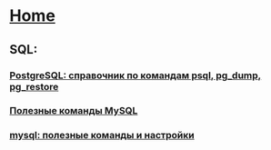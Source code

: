 # [Home](https://div-oops.github.io/mugivar)
## SQL:
### [PostgreSQL: справочник по командам psql, pg_dump, pg_restore](https://proft.me/2013/06/9/postgresql-spravochnik-po-komandam-psql-pg_dump/)
### [Полезные команды MySQL](http://gentooway.ru/2009/11/poleznye-komandy-mysql#comments)
### [mysql: полезные команды и настройки](https://proft.me/2011/07/19/mysql-poleznye-komandy-i-nastrojki/)
